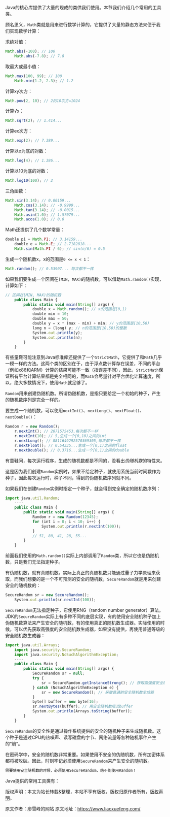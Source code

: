 


Java的核心库提供了大量的现成的类供我们使用。本节我们介绍几个常用的工具类。

顾名思义，`Math`类就是用来进行数学计算的，它提供了大量的静态方法来便于我们实现数学计算：

求绝对值：

```js 
Math.abs(-100); // 100
    Math.abs(-7.8); // 7.8
```

取最大或最小值：


```js 
Math.max(100, 99); // 100
    Math.min(1.2, 2.3); // 1.2
```

计算xy次方：


```js 
Math.pow(2, 10); // 2的10次方=1024
```

计算√x：


```js 
Math.sqrt(2); // 1.414...
```

计算ex次方：


```js 
Math.exp(2); // 7.389...
```

计算以e为底的对数：


```js 
Math.log(4); // 1.386...
```

计算以10为底的对数：


```js 
Math.log10(100); // 2
```

三角函数：


```js 
Math.sin(3.14); // 0.00159...
    Math.cos(3.14); // -0.9999...
    Math.tan(3.14); // -0.0015...
    Math.asin(1.0); // 1.57079...
    Math.acos(1.0); // 0.0
```

Math还提供了几个数学常量：


```js 
double pi = Math.PI; // 3.14159...
    double e = Math.E; // 2.7182818...
    Math.sin(Math.PI / 6); // sin(π/6) = 0.5
```

生成一个随机数x，x的范围是`0 <= x < 1`：


```js 
Math.random(); // 0.53907... 每次都不一样
```

如果我们要生成一个区间在`[MIN, MAX)`的随机数，可以借助`Math.random()`实现，计算如下：


```js 
// 区间在[MIN, MAX)的随机数
    public class Main {
        public static void main(String[] args) {
            double x = Math.random(); // x的范围是[0,1)
            double min = 10;
            double max = 50;
            double y = x * (max - min) + min; // y的范围是[10,50)
            long n = (long) y; // n的范围是[10,50)的整数
            System.out.println(y);
            System.out.println(n);
        }
    }
```

有些童鞋可能注意到Java标准库还提供了一个`StrictMath`，它提供了和`Math`几乎一模一样的方法。这两个类的区别在于，由于浮点数计算存在误差，不同的平台（例如x86和ARM）计算的结果可能不一致（指误差不同），因此，`StrictMath`保证所有平台计算结果都是完全相同的，而`Math`会尽量针对平台优化计算速度，所以，绝大多数情况下，使用`Math`就足够了。

`Random`用来创建伪随机数。所谓伪随机数，是指只要给定一个初始的种子，产生的随机数序列是完全一样的。

要生成一个随机数，可以使用`nextInt()`、`nextLong()`、`nextFloat()`、`nextDouble()`：

```js 
Random r = new Random();
    r.nextInt(); // 2071575453,每次都不一样
    r.nextInt(10); // 5,生成一个[0,10)之间的int
    r.nextLong(); // 8811649292570369305,每次都不一样
    r.nextFloat(); // 0.54335...生成一个[0,1)之间的float
    r.nextDouble(); // 0.3716...生成一个[0,1)之间的double
```

有童鞋问，每次运行程序，生成的随机数都是不同的，没看出*伪随机数*的特性来。

这是因为我们创建`Random`实例时，如果不给定种子，就使用系统当前时间戳作为种子，因此每次运行时，种子不同，得到的伪随机数序列就不同。

如果我们在创建`Random`实例时指定一个种子，就会得到完全确定的随机数序列：

```js 
import java.util.Random;
    ----
    public class Main {
        public static void main(String[] args) {
            Random r = new Random(12345);
            for (int i = 0; i < 10; i++) {
                System.out.println(r.nextInt(100));
            }
            // 51, 80, 41, 28, 55...
        }
    }
```

前面我们使用的`Math.random()`实际上内部调用了`Random`类，所以它也是伪随机数，只是我们无法指定种子。

有伪随机数，就有真随机数。实际上真正的真随机数只能通过量子力学原理来获取，而我们想要的是一个不可预测的安全的随机数，`SecureRandom`就是用来创建安全的随机数的：

```js 
SecureRandom sr = new SecureRandom();
    System.out.println(sr.nextInt(100));
```

`SecureRandom`无法指定种子，它使用RNG（random number generator）算法。JDK的`SecureRandom`实际上有多种不同的底层实现，有的使用安全随机种子加上伪随机数算法来产生安全的随机数，有的使用真正的随机数生成器。实际使用的时候，可以优先获取高强度的安全随机数生成器，如果没有提供，再使用普通等级的安全随机数生成器：


```js 
import java.util.Arrays;
    import java.security.SecureRandom;
    import java.security.NoSuchAlgorithmException;
    ----
    public class Main {
        public static void main(String[] args) {
            SecureRandom sr = null;
            try {
                sr = SecureRandom.getInstanceStrong(); // 获取高强度安全随机数生成器
            } catch (NoSuchAlgorithmException e) {
                sr = new SecureRandom(); // 获取普通的安全随机数生成器
            }
            byte[] buffer = new byte[16];
            sr.nextBytes(buffer); // 用安全随机数填充buffer
            System.out.println(Arrays.toString(buffer));
        }
    }
```

`SecureRandom`的安全性是通过操作系统提供的安全的随机种子来生成随机数。这个种子是通过CPU的热噪声、读写磁盘的字节、网络流量等各种随机事件产生的“熵”。

在密码学中，安全的随机数非常重要。如果使用不安全的伪随机数，所有加密体系都将被攻破。因此，时刻牢记必须使用`SecureRandom`来产生安全的随机数。

```js 
需要使用安全随机数的时候，必须使用SecureRandom，绝不能使用Random！
```

Java提供的常用工具类有：

版权声明：本文为站长转载&整理，本站不享有版权，版权归原作者所有，[版权声明](https://gitee.com/hezhiyuan007/java-notes/raw/master/disclaimer.md)。




原文作者：廖雪峰的网站 原文地址：https://www.liaoxuefeng.com/